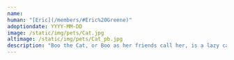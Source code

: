 ```yaml
---
name:
human: "[Eric](/members/#Eric%20Greene)"
adoptiondate: YYYY-MM-DD
image: /static/img/pets/Cat.jpg
altimage: /static/img/pets/Cat_pb.jpg
description: "Boo the Cat, or Boo as her friends call her, is a lazy cat who loves to play with shoelaces and toy mice."
---
```

